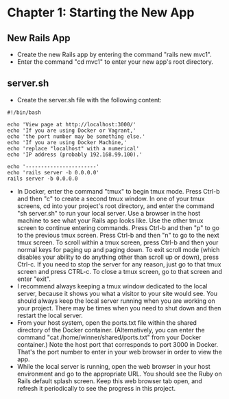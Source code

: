 # Chapter 1: Starting the New App

## New Rails App
* Create the new Rails app by entering the command "rails new mvc1".
* Enter the command "cd mvc1" to enter your new app's root directory.

## server.sh
* Create the server.sh file with the following content:
```
#!/bin/bash

echo 'View page at http://localhost:3000/'
echo 'If you are using Docker or Vagrant,'
echo 'the port number may be something else.'
echo 'If you are using Docker Machine,'
echo 'replace "localhost" with a numerical' 
echo 'IP address (probably 192.168.99.100).'

echo '-----------------------'
echo 'rails server -b 0.0.0.0'
rails server -b 0.0.0.0
```
* In Docker, enter the command "tmux" to begin tmux mode. Press Ctrl-b and then "c" to create a second tmux window. In one of your tmux screens, cd into your project's root directory, and enter the command "sh server.sh" to run your local server. Use a browser in the host machine to see what your Rails app looks like. Use the other tmux screen to continue entering commands. Press Ctrl-b and then "p" to go to the previous tmux screen. Press Ctrl-b and then "n" to go to the next tmux screen. To scroll within a tmux screen, press Ctrl-b and then your normal keys for paging up and paging down. To exit scroll mode (which disables your ability to do anything other than scroll up or down), press Ctrl-c. If you need to stop the server for any reason, just go to that tmux screen and press CTRL-c. To close a tmux screen, go to that screen and enter "exit".
* I recommend always keeping a tmux window dedicated to the local server, because it shows you what a visitor to your site would see. You should always keep the local server running when you are working on your project. There may be times when you need to shut down and then restart the local server.
* From your host system, open the ports.txt file within the shared directory of the Docker container. (Alternatively, you can enter the command "cat /home/winner/shared/ports.txt" from your Docker container.) Note the host port that corresponds to port 3000 in Docker. That's the port number to enter in your web browser in order to view the app.
* While the local server is running, open the web browser in your host environment and go to the appropriate URL. You should see the Ruby on Rails default splash screen. Keep this web browser tab open, and refresh it periodically to see the progress in this project.
